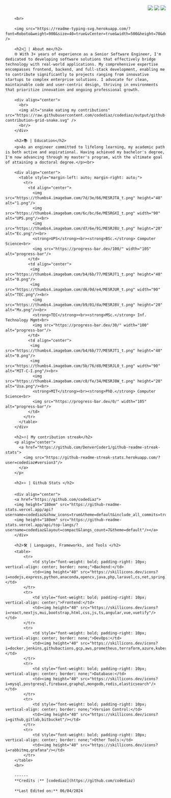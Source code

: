 
<!DOCTYPE html>
<html lang="en">
<head>
    <meta charset="UTF-8">
    <meta name="viewport" content="width=device-width, initial-scale=1.0">
    <title>Document</title>
</head>
<body>
    <div align="right">
        <a style="text-decoration: none" target="_blank"href="https://github.com/codediaz">
        <img src="https://visitor-badge.laobi.icu/badge?page_id=codediaz.codediaz&left_color=gray&right_color=blue&left_text=Coders%20visitors">
        </a>
        <a style="text-decoration: none" target="_blank" href="https://twitter.com/codediazsergio" >
        <img width="60"src="https://img.shields.io/twitter/follow/chipro?label=Follow&style=social">
        </a>
        <a style="text-decoration: none" target="_blank" href="https://www.linkedin.com/in/sergio-diaz-fernandez/" >
        <img width="70"src="https://img.shields.io/badge/-Connect-blue?style=flat&logo=Linkedin&logoColor=white">
        </a>
        </div>
        
        <br>
        
        <img src="https://readme-typing-svg.herokuapp.com/?font=Roboto&weight=900&size=40=true&vCenter=true&width=500&height=70&duration=4000&color=B3B3B3&lines=Hi+There!+👋;+I'm+Sergio+Díaz!;" />
        
        <h2>📖 | About me</h2> 
        🌐 With 3+ years of experience as a Senior Software Engineer, I'm dedicated to developing software solutions that effectively bridge technology with real-world applications. My comprehensive expertise encompasses frontend, backend, and full-stack development, enabling me to contribute significantly to projects ranging from innovative startups to complex enterprise solutions. I advocate for clean, maintainable code and user-centric design, thriving in environments that prioritize innovation and ongoing professional growth.
        
        <div align="center">
          <br>
          <img alt="snake eating my contributions" src="https://raw.githubusercontent.com/codediaz/codediaz/output/github-contribution-grid-snake.svg" />
          <br/>
        </div>
        
        <h2>📚 | Education</h2>
        <p>As an engineer committed to lifelong learning, my academic path is both active and aspirational. Having achieved my bachelor's degree, I'm now advancing through my master's program, with the ultimate goal of attaining a doctoral degree.</p><br>
        
        <div align="center">
          <table style="margin-left: auto; margin-right: auto;">
            <tr>
              <td align="center">
                <img src="https://thumbs4.imagebam.com/7d/3e/66/MESRJTA_t.png" height="40" alt="1.png"/>
                <img src="https://thumbs4.imagebam.com/6c/bc/6e/MESRGXI_t.png" width="90" alt="UPS.png"/><br>
                <img src="https://thumbs4.imagebam.com/d7/6e/91/MESRJ8U_t.png" height="20" alt="Ec.png"/><br>
                <strong>UPS</strong><br><strong>BSc.</strong> Computer Science<br>
                <img src="https://progress-bar.dev/100/" width="105" alt="progress-bar"/>
              </td>
              <td align="center">
               <img src="https://thumbs4.imagebam.com/b4/6b/77/MESRJT1_t.png" height="40" alt="0.png"/>
               <img src="https://thumbs4.imagebam.com/d6/0d/e4/MESRJUR_t.png" width="90" alt="TEC.png"/><br>
                <img src="https://thumbs4.imagebam.com/b9/01/da/MESRJ8V_t.png" height="20" alt="Mx.png"/><br>
                <strong>TEC</strong><br><strong>MSc.</strong> Inf. Technology Mgmt<br>
                <img src="https://progress-bar.dev/30/" width="100" alt="progress-bar"/>
              </td>
              <td align="center">
               <img src="https://thumbs4.imagebam.com/b4/6b/77/MESRJT1_t.png" height="40" alt="0.png"/>
               <img src="https://thumbs4.imagebam.com/5b/76/d8/MESRJL0_t.png" width="90" alt="MIT-C-I.png"/><br>
                <img src="https://thumbs4.imagebam.com/c8/fe/34/MESRJ8W_t.png" height="20" alt="Usa.png"/><br>
                <strong>MIT</strong><br><strong>PhD.</strong> Computer Science<br>
                <img src="https://progress-bar.dev/0/" width="105" alt="progress-bar"/>
              </td>
            </tr>
          </table>
        </div>
        
        <h2>🔥| My contribution streak</h2>
        <p align="center">
          <a href="https://github.com/DenverCoder1/github-readme-streak-stats">
            <img src="https://github-readme-streak-stats.herokuapp.com/?user=codediaz#version3"/>
          </a>
        </p>
        
        <h2>⭐ | Github Stats </h2>
        
        <div align="center">
        <a href="https://github.com/codediaz">
        <img height="180em" src="https://github-readme-stats.vercel.app/api?username=codediaz&show_icons=true&theme=default&include_all_commits=true&count_private=true"/>
        <img height="180em" src="https://github-readme-stats.vercel.app/api/top-langs/?username=codediaz&layout=compact&langs_count=7&theme=default"/></a>
        </div>
        
        <h2>🛠️ | Languages, Frameworks, and Tools </h2>
        <table>
            <tr>
                <td style="font-weight: bold; padding-right: 10px; vertical-align: center; border: none;">Backend:</td>
                <td><img height="40" src="https://skillicons.dev/icons?i=nodejs,express,python,anaconda,opencv,java,php,laravel,cs,net,spring,go"/></td>
            </tr>
            <tr>
                <td style="font-weight: bold; padding-right: 10px; vertical-align: center;">Frontend:</td>
                <td><img height="40" src="https://skillicons.dev/icons?i=react,nextjs,mui,bootstrap,html,css,js,ts,angular,vue,vuetify"/></td>
            </tr>
            <tr>
                <td style="font-weight: bold; padding-right: 10px; vertical-align: center; border: none;">DevOps:</td>
                <td><img height="40" src="https://skillicons.dev/icons?i=docker,jenkins,githubactions,gcp,aws,prometheus,terraform,azure,kubernetes"/></td>
            </tr>
            <tr>
                <td style="font-weight: bold; padding-right: 10px; vertical-align: center; border: none;">Database:</td>
                <td><img height="40" src="https://skillicons.dev/icons?i=mysql,postgresql,firebase,graphql,mongodb,redis,elasticsearch"/></td>
            </tr>
            <tr>
                <td style="font-weight: bold; padding-right: 10px; vertical-align: center; border: none;">Version Control:</td>
                <td><img height="40" src="https://skillicons.dev/icons?i=github,gitlab,bitbucket"/></td>
            </tr>
            <tr>
                <td style="font-weight: bold; padding-right: 10px; vertical-align: center; border: none;">Other Tools:</td>
                <td><img height="40" src="https://skillicons.dev/icons?i=rabbitmq,grafana"/></td>
            </tr>
        </table>
        <br>
        
        ------
        **Credits :** [codediaz](https://github.com/codediaz)
        
        **Last Edited on:** 06/04/2024
</body>
</html>
